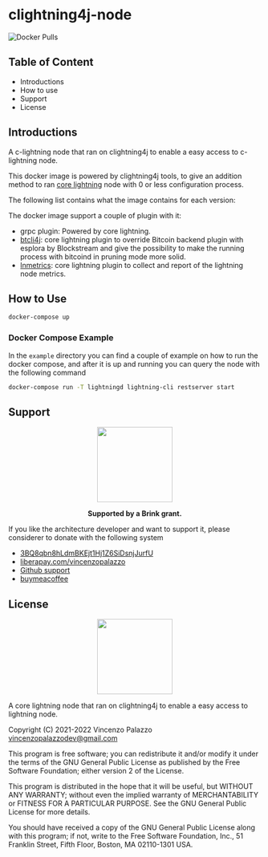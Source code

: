# clightning4j-node

![Docker Pulls](https://img.shields.io/docker/pulls/vincenzopalazzo/clightning4j-node?style=flat-square)

## Table of Content

- Introductions
- How to use
- Support
- License

## Introductions

A c-lightning node that ran on clightning4j to enable a easy access to c-lightning node.

This docker image is powered by clightning4j tools, to give an addition method to ran [core lightning](https://github.com/ElementsProject/lightning)
node with 0 or less configuration process.

The following list contains what the image contains for each version:

The docker image support a couple of plugin with it:

- grpc plugin: Powered by core lightning.
- [btcli4j](https://github.com/clightning4j/btcli4j): core lightning plugin to override Bitcoin backend plugin with esplora by Blockstream and give the possibility to make the running process with bitcoind in pruning mode more solid.
- [lnmetrics](https://github.com/LNOpenMetrics/go-lnmetrics.reporter): core lightning plugin to collect and report of the lightning node metrics.

## How to Use

```bash
docker-compose up
```

### Docker Compose Example

In the `example` directory you can find a couple of example on how to run the docker compose, and after it is up and running you can query the node with the
following command
```bash
docker-compose run -T lightningd lightning-cli restserver start
```

## Support

<div align="center">
  <img src="https://brink.dev/assets/images/brink_logo.png" width="150"/>

  <p>
    <strong>Supported by a Brink grant.</strong>
  </p>
</div>

If you like the architecture developer and want to support it, please considerer to donate with the following system

- [3BQ8qbn8hLdmBKEjt1Hj1Z6SiDsnjJurfU](bitcoin:3BQ8qbn8hLdmBKEjt1Hj1Z6SiDsnjJurfU)
- [liberapay.com/vincenzopalazzo](https://liberapay.com/vincenzopalazzo)
- [Github support](https://github.com/sponsors/vincenzopalazzo)
- [buymeacoffee](https://www.buymeacoffee.com/vincenzopalazzo)

## License

<div align="center">
  <img src="https://opensource.org/files/osi_keyhole_300X300_90ppi_0.png" width="150" height="150"/>
</div>

A core lightning node that ran on clightning4j to enable a easy access to lightning node.

 Copyright (C) 2021-2022 Vincenzo Palazzo vincenzopalazzodev@gmail.com

 This program is free software; you can redistribute it and/or modify
 it under the terms of the GNU General Public License as published by
 the Free Software Foundation; either version 2 of the License.

 This program is distributed in the hope that it will be useful,
 but WITHOUT ANY WARRANTY; without even the implied warranty of
 MERCHANTABILITY or FITNESS FOR A PARTICULAR PURPOSE.  See the
 GNU General Public License for more details.

 You should have received a copy of the GNU General Public License along
 with this program; if not, write to the Free Software Foundation, Inc.,
 51 Franklin Street, Fifth Floor, Boston, MA 02110-1301 USA.
